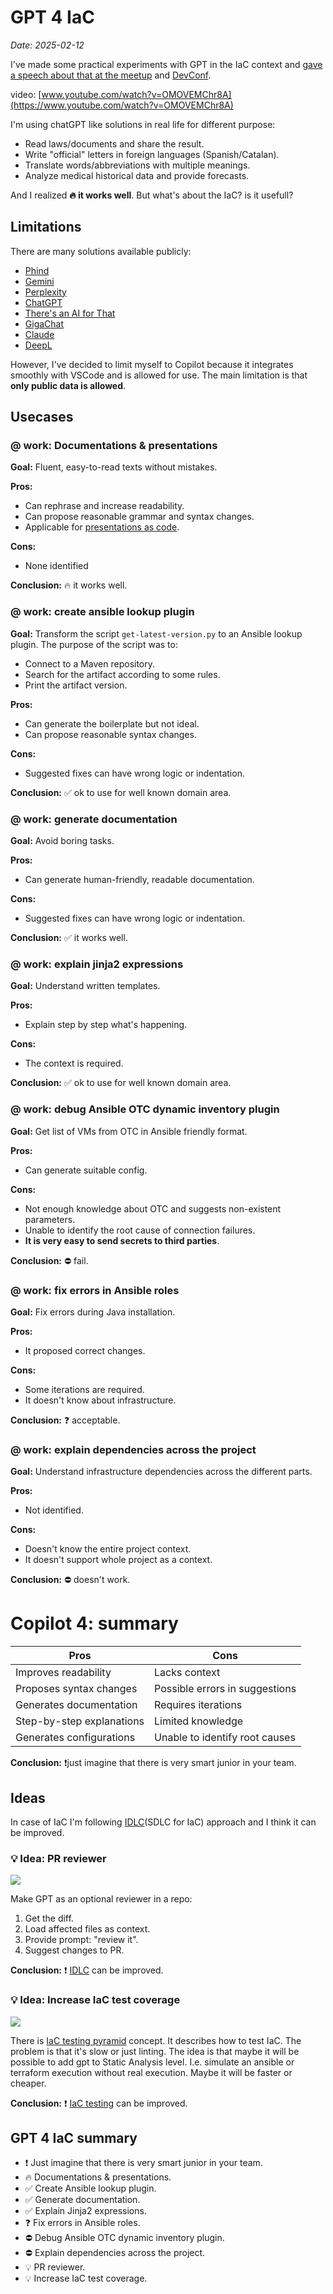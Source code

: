 # GPT 4 IaC

*Date: 2025-02-12*

I've made some practical experiments with GPT in the IaC context and [gave a speech about that at the meetup](https://www.linkedin.com/feed/update/urn%3Ali%3Aactivity%3A7275537157463699458/) and [DevConf](https://pretalx.devconf.info/devconf-cz-2025/talk/R7VQXB/).

video: [www.youtube.com/watch?v=OMOVEMChr8A](https://www.youtube.com/watch?v=OMOVEMChr8A)

I'm using chatGPT like solutions in real life for different purpose:

- Read laws/documents and share the result.
- Write "official" letters in foreign languages (Spanish/Catalan).
- Translate words/abbreviations with multiple meanings.
- Analyze medical historical data and provide forecasts.

And I realized **🔥 it works well**. But what's about the IaC? is it usefull?

## Limitations

There are many solutions available publicly:

- [Phind](https://www.phind.com/)
- [Gemini](https://gemini.google.com/)
- [Perplexity](https://www.perplexity.ai/)
- [ChatGPT](https://chat.openai.com)
- [There's an AI for That](https://theresanaiforthat.com/)
- [GigaChat](https://gigachat.app/)
- [Claude](https://claude.ai/)
- [DeepL](https://www.deepl.com)

However, I've decided to limit myself to Copilot because it integrates smoothly with VSCode and is allowed for use. The main limitation is that **only public data is allowed**.

## Usecases

### @ work: Documentations & presentations

**Goal:** Fluent, easy-to-read texts without mistakes.

**Pros:**

- Can rephrase and increase readability.
- Can propose reasonable grammar and syntax changes.
- Applicable for [presentations as code](https://www.goncharov.xyz/life/how-to-make-speech-en.html).

**Cons:**

- None identified

**Conclusion:** 🔥 it works well.

### @ work: create ansible lookup plugin

**Goal:** Transform the script `get-latest-version.py` to an Ansible lookup plugin. The purpose of the script was to:

- Connect to a Maven repository.
- Search for the artifact according to some rules.
- Print the artifact version.

**Pros:**

- Can generate the boilerplate but not ideal.
- Can propose reasonable syntax changes.

**Cons:**

- Suggested fixes can have wrong logic or indentation.

**Conclusion:** ✅ ok to use for well known domain area.

### @ work: generate documentation

**Goal:** Avoid boring tasks.

**Pros:**

- Can generate human-friendly, readable documentation.

**Cons:**

- Suggested fixes can have wrong logic or indentation.

**Conclusion:** ✅ it works well.

### @ work: explain jinja2 expressions

**Goal:** Understand written templates.

**Pros:**

- Explain step by step what's happening.

**Cons:**

- The context is required.

**Conclusion:** ✅ ok to use for well known domain area.

### @ work: debug Ansible OTC dynamic inventory plugin

**Goal:** Get list of VMs from OTC in Ansible friendly format.

**Pros:**

- Can generate suitable config.

**Cons:**

- Not enough knowledge about OTC and suggests non-existent parameters.
- Unable to identify the root cause of connection failures.
- **It is very easy to send secrets to third parties**.

**Conclusion:** ⛔️ fail.

### @ work: fix errors in Ansible roles

**Goal:** Fix errors during Java installation.

**Pros:**

- It proposed correct changes.

**Cons:**

- Some iterations are required.
- It doesn't know about infrastructure.

**Conclusion:** ❓ acceptable.

### @ work: explain dependencies across the project

**Goal:** Understand infrastructure dependencies across the different parts.

**Pros:**

- Not identified.

**Cons:**

- Doesn't know the entire project context.
- It doesn't support whole project as a context.

**Conclusion:** ⛔️ doesn't work.

# Copilot 4: summary

| Pros                          | Cons                              |
|-------------------------------|-----------------------------------|
| Improves readability          | Lacks context                     |
| Proposes syntax changes       | Possible errors in suggestions    |
| Generates documentation       | Requires iterations               |
| Step-by-step explanations     | Limited knowledge                 |
| Generates configurations      | Unable to identify root causes    |

**Conclusion:** ❗️just imagine that there is very smart junior in your team.

## Ideas

In case of IaC I'm following [IDLC](https://www.goncharov.xyz/it/idlc-en.html)(SDLC for IaC) approach and I think it can be improved.

### 💡 Idea: PR reviewer

![](./assets/idlc.png?raw=true)

Make GPT as an optional reviewer in a repo:

1. Get the diff.
2. Load affected files as context.
3. Provide prompt: "review it".
4. Suggest changes to PR.

**Conclusion:** ❗️ [IDLC](idlc-en.md) can be improved.

### 💡 Idea: Increase IaC test coverage

![](./assets/200k_testing_pyramid.png?raw=true)

There is [IaC testing pyramid](200k-iac-en.md) concept. It describes how to test IaC. The problem is that it's slow or just linting. The idea is that maybe it will be possible to add gpt to Static Analysis level. I.e. simulate an ansible or terraform execution without real execution. Maybe it will be faster or cheaper.

**Conclusion:** ❗️ [IaC testing](ansible-testing-en.md) can be improved.

## GPT 4 IaC summary

- ❗️ Just imagine that there is very smart junior in your team.
- 🔥 Documentations & presentations.
- ✅ Create Ansible lookup plugin.
- ✅ Generate documentation.
- ✅ Explain Jinja2 expressions.
- ❓ Fix errors in Ansible roles.
- ⛔️ Debug Ansible OTC dynamic inventory plugin.
- ⛔️ Explain dependencies across the project.
- 💡 PR reviewer.
- 💡 Increase IaC test coverage.
